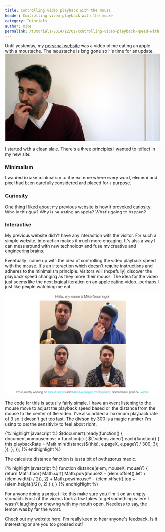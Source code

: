 ```yaml
---
title: Controlling video playback with the mouse
header: Controlling video playback with the mouse
category: Tutorials
author: mike
permalink: /tutorials/2014/12/01/controlling-video-playback-speed-with-the-mouse.html
---
```


Until yesterday, my [personal website](http://mikeneumegen.com) was a video of me eating an apple with a moustache. The moustache is long gone so it's time for an update. <a href="https://vimeo.com/50588111"><img src="/img/blog/video-playback/old.png" alt="old mikeneumegen.com page"></a>

I started with a clean slate. There's a three principles I wanted to reflect in my new site:

### Minimalism
I wanted to take minimalism to the extreme where every word, element and pixel had been carefully considered and placed for a purpose.

### Curiosity
One thing I liked about my previous website is how it provoked curiosity. Who is this guy? Why is he eating an apple? What's going to happen?

### Interactive
My previous website didn't have any interaction with the visitor. For such a simple website, interaction makes it much more engaging. It's also a way I can mess around with new technology and fuse my creative and engineering brains.

Eventually I came up with the idea of controlling the video playback speed with the mouse. It's an interaction which doesn't require instructions and adheres to the minimalism principle. Visitors will (hopefully) discover the playback speed changing as they move their mouse. The idea for the video just seems like the next logical iteration on an apple eating video...perhaps I just like people watching me eat.

<a href="http://mikeneumegen.com"><img src="/img/blog/video-playback/new.png" alt="new mikeneumegen.com page"></a>

The code for this is actually fairly simple. I have an event listening to the mouse move to adjust the playback speed based on the distance from the mouse to the center of the video. I've also added a maximum playback rate of 3 so it doesn't get too fast. The divison by 300 is a magic number I'm using to get the sensitivity to feel about right.

{% highlight javascript %}
$(document).ready(function() {
    document.onmousemove = function(e) {
        $('.videos video').each(function() {
            this.playbackRate = Math.min(distance($(this), e.pageX, e.pageY) / 300, 3);
        });
    };
});
{% endhighlight %}

The calculate distance function is just a bit of pythagorus magic.

{% highlight javascript %}
function distance(elem, mouseX, mouseY) {
    return Math.floor(
        Math.sqrt(
            Math.pow(mouseX - (elem.offset().left + (elem.width() / 2)), 2) +
            Math.pow(mouseY - (elem.offset().top + (elem.height()/2)), 2)
        )
    );
}
{% endhighlight %}

For anyone doing a project like this make sure you film it on an empty stomach. Most of the videos took a few takes to get something where I wasn't laughing or chewing with my mouth open. Needless to say, the lemon was by far the worst.

Check out [my website here](http://mikeneumegen.com). I'm really keen to hear anyone's feedback. Is it interesting or are you too grossed out?
